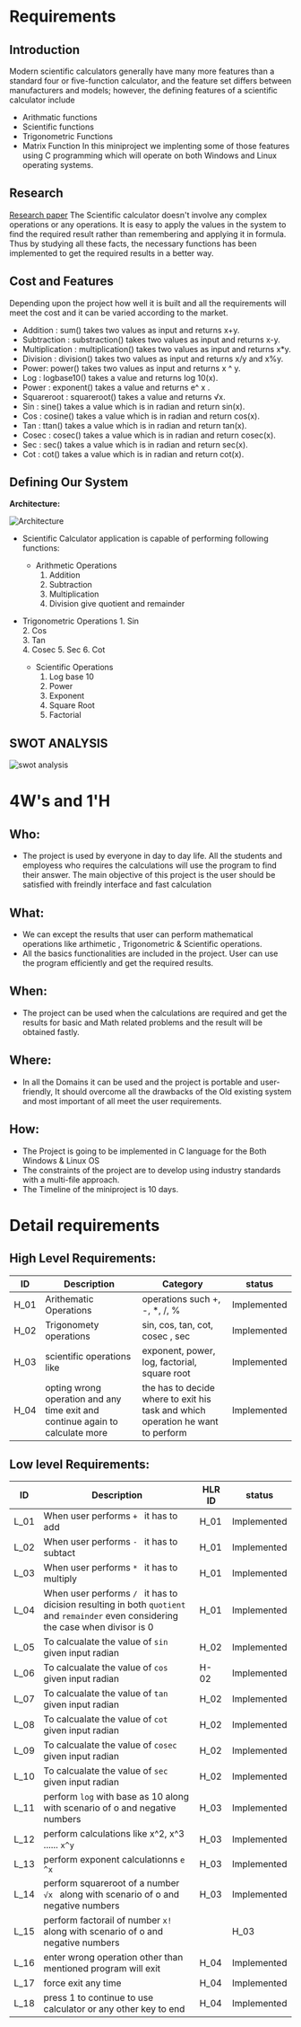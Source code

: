 # Requirements
## Introduction
Modern scientific calculators generally have many more features than a standard four or five-function calculator, and the feature set differs between manufacturers and models; however, the defining features of a scientific calculator include
- Arithmatic functions
- Scientific functions
- Trigonometric Functions
- Matrix Function
In this miniproject we implenting some of those features using C programming which will operate on both Windows and Linux operating systems.

## Research
[Research paper](https://www.informs.org/Publications/INFORMS-Journals/Mathematics-of-Operations-Research)
The Scientific calculator doesn't involve any complex operations or any operations. It is easy to apply the values in the system to find the required result rather than remembering and applying it in formula. Thus by studying all these facts, the necessary functions has been implemented to get the required results in a better way.
## Cost and Features
Depending upon the project how well it is built and all the requirements will meet the cost and it can be varied according to the market.
- Addition : sum() takes two values as input and returns x+y.
- Subtraction : substraction() takes two values as input and returns x-y.
- Multiplication : multiplication() takes two values as input and returns x*y.
- Division : division() takes two values as input and returns x/y and x%y.
- Power: power() takes two values as input and returns x ^ y.
- Log : logbase10() takes a value and returns log 10(x).
- Power : exponent() takes a value and returns e^ x .
- Squareroot : squareroot() takes a value and returns √x.
- Sin : sine() takes a value which is in radian and return sin(x).
- Cos : cosine() takes a value which is in radian and return cos(x).
- Tan : ttan() takes a value which is in radian and return tan(x).
- Cosec : cosec() takes a value which is in radian and return cosec(x).
- Sec : sec() takes a value which is in radian and return sec(x).
- Cot : cot() takes a value which is in radian and return cot(x).
## Defining Our System
  **Architecture:**
  
   ![Architecture]()

   
 - Scientific Calculator application is capable of performing following functions:
	 -  Arithmetic Operations
		 1. Addition 
		 2. Subtraction
		 3. Multiplication
		 4. Division give quotient and remainder

-  Trigonometric Operations
		 1. Sin     
		 2. Cos     
		 3. Tan     
		 4. Cosec
		 5. Sec
		 6. Cot
		 
	-  Scientific Operations
		 1. Log base 10
		 2. Power
		 3. Exponent
		 4. Square Root
		 5. Factorial
    

## SWOT ANALYSIS
![swot analysis]()


# 4W&#39;s and 1&#39;H

## Who:

- The project is used by everyone in day to day life. All the students and employess who requires the calculations will use the program to find their answer. The main objective of this project is the user should be satisfied with freindly interface and fast calculation

## What:

- We can except the results that user can perform mathematical operations like arthimetic , Trigonometric & Scientific operations.
- All the basics functionalities are included in the project. User can use the program efficiently and get the required results.


## When:

- The project can be used when the calculations are required  and get the results for basic and Math related problems and the result will be obtained fastly.

## Where:

- In all the Domains it can be used and the project is portable and user-friendly,  It should overcome all the drawbacks of the Old existing system and most important of all meet the user requirements.

## How:

- The Project is going to be implemented in C language for the Both Windows & Linux OS
- The constraints of the project are to develop using industry standards with a multi-file approach.
- The Timeline of the miniproject is 10 days.

# Detail requirements
## High Level Requirements:
|ID| Description |Category|status|
|--|------------|------|---------|
|H_01 |Arithematic Operations| operations such +, -, *, /, % |Implemented
|H_02 |Trigonomety operations|sin, cos, tan, cot, cosec , sec|Implemented
|H_03|scientific operations like |exponent, power, log, factorial, square root|Implemented
|H_04|opting wrong operation and any time exit and continue again to calculate more | the has to decide where to exit his task and which operation he want to perform |Implemented


##  Low level Requirements:
|ID| Description |HLR ID | status|
|--|------------|------|---------|
|L_01 |When user performs `+ ` it has to add  |H_01|Implemented
|L_02 |When user performs `- ` it has to subtact |H_01|Implemented
|L_03|When user performs `* ` it has to multiply  |H_01 |Implemented
|L_04|When user performs `/ ` it has to dicision resulting in both `quotient` and `remainder` even considering the case when divisor is 0  |H_01 |Implemented
|L_05|To calcualate the value of `sin` given input radian |H_02 |Implemented
|L_06|To calcualate the value of `cos` given input radian |H-02 |Implemented
|L_07|To calcualate the value of `tan` given input radian |H_02 |Implemented
|L_08|To calcualate the value of `cot` given input radian |H_02 |Implemented
|L_09|To calcualate the value of `cosec` given input radian |H_02 |Implemented
|L_10|To calcualate the value of `sec` given input radian |H_02 |Implemented
|L_11|perform `log` with base as 10 along with scenario of o and negative numbers |H_03 |Implemented
|L_12|perform calculations like x^2, x^3 ...... `x^y` |H_03 |Implemented
|L_13|perform exponent calculationns `e ^x` |H_03 |Implemented
|L_14|perform squareroot of a number `√x ` along with scenario of o and negative numbers|H_03 |Implemented
|L_15|perform factorail of number `x! ` along with scenario of o and negative numbers ||H_03 |Implemented
|L_16|enter wrong operation other than mentioned program will exit|H_04 |Implemented
|L_17|force exit any time|H_04 |Implemented
|L_18|press 1 to continue to use calculator or any other key to end|H_04 |Implemented
